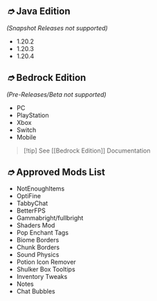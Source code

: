## _➮_ Java Edition

_(Snapshot Releases not supported)_

* 1.20.2
* 1.20.3
* 1.20.4
## _➮_ Bedrock Edition

_(Pre-Releases/Beta not supported)_

* PC
* PlayStation
* Xbox
* Switch
* Mobile

> [!tip] See [[Bedrock Edition]] Documentation

## _➮_ Approved Mods List

* NotEnoughItems
* OptiFine
* TabbyChat
* BetterFPS
* Gammabright/fullbright
* Shaders Mod
* Pop Enchant Tags
* Biome Borders
* Chunk Borders
* Sound Physics
* Potion Icon Remover
* Shulker Box Tooltips
* Inventory Tweaks
* Notes
* Chat Bubbles